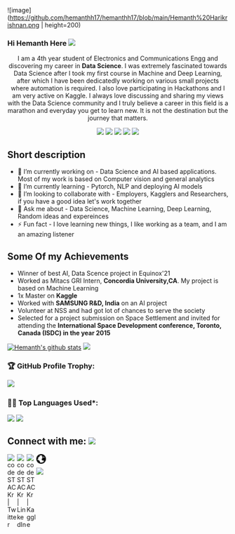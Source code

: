![image](https://github.com/hemanthh17/hemanthh17/blob/main/Hemanth%20Harikrishnan.png | height=200)
### Hi Hemanth Here <img src="https://media.giphy.com/media/hvRJCLFzcasrR4ia7z/giphy.gif" width="25px">
<div align="center">I am a 4th year student of Electronics and Communications Engg and discovering my career in <b>Data Science</b>. I was extremely fascinated towards Data Science after I took my first course in Machine and Deep Learning, after which I have been dedicatedly working on various small projects where automation is required. I also love participating in Hackathons and I am very active on Kaggle. I always love discussing and sharing my views with the Data Science community and I truly believe a career in this field is a marathon and everyday you get to learn new. It is not the destination but the journey that matters.

<br>
<div align="center">
  
![](https://img.shields.io/badge/-Machine%20Learning-blue)
![](https://img.shields.io/badge/-Image%20Processing-yellowgreen)
![](https://img.shields.io/badge/-Deep%20Learning-brightgreend)
![](https://img.shields.io/badge/-Data%20Science-green)
![](https://img.shields.io/badge/-IoT-yellow)
  </div>
  </div>
  


## Short description
- 🔭 I’m currently working on - Data Science and AI based applications. Most of my work is based on Computer vision and general analytics
- 🌱 I’m currently learning - Pytorch, NLP and deploying AI models
- 👯 I’m looking to collaborate with - Employers, Kagglers and Researchers, if you have a good idea let's work together
- 💬 Ask me about - Data Science, Machine Learning, Deep Learning, Random ideas and expereinces 
- ⚡ Fun fact - I love learning new things, I like working as a team, and I am an amazing listener

## Some Of my Achievements
- Winner of best AI, Data Scence project in Equinox'21
- Worked as Mitacs GRI Intern, <b>Concordia University,CA</b>. My project is based on Machine Learning
- 1x Master on <b>Kaggle</b>
- Worked with <b>SAMSUNG R&D, India</b> on an AI project
- Volunteer at NSS and had got lot of chances to serve the society
- Selected for a project submission on Space Settlement and invited for attending the <b>International Space Development conference, Toronto, Canada (ISDC) in the year 2015</b>

[![Hemanth's github stats](https://github-readme-stats.vercel.app/api?username=hemanthh17&count_private=true&include_all_commits=true&theme=radical)](https://google.com)
![](https://github-readme-stats.vercel.app/api/top-langs/?username=hemanthh17&theme=react&line_height=27&layout=compact)
<!-- Profile Trophy -->
### 🏆 GitHub Profile Trophy:
<a href="https://github.com/ryo-ma/github-profile-trophy">
  <img width=800 src="https://github-profile-trophy.vercel.app/?username=hemanthh17&column=8&theme=darkhub&no-frame=true&no-bg=true"/>
</a>
  
<!--   Top Languages Used -->
### 👨‍💻 Top Languages Used*:
![](https://github-profile-summary-cards.vercel.app/api/cards/repos-per-language?username=hemanthh17&theme=nord_dark)
![](https://github-profile-summary-cards.vercel.app/api/cards/most-commit-language?username=hemanthh17&theme=nord_dark)


## Connect with me: <img src="https://media1.giphy.com/media/Qyo4wXCuIUNZJ4Qykp/giphy.gif" width="50">

[<img align="left" alt="codeSTACKr | Twitter" width="22px" src="https://www.vectorlogo.zone/logos/twitter/twitter-official.svg" />][twitter]
[<img align="left" alt="codeSTACKr | LinkedIn" width="22px" src="https://cdn2.iconfinder.com/data/icons/social-media-2285/512/1_Linkedin_unofficial_colored_svg-128.png" />][linkedin]
[<img align="left" alt="codeSTACKr | Kaggle" width="22px" src="https://www.vectorlogo.zone/logos/kaggle/kaggle-icon.svg" />][kaggle]
[<img align="left" alt="codeSTACKr | Website" width="22px" src="https://raw.githubusercontent.com/iconic/open-iconic/master/svg/globe.svg" />][website]
<br />

![](https://komarev.com/ghpvc/?username=hemanthh17&color=blue)


[twitter]: https://twitter.com/HemanthHarikri2
[linkedin]: https://www.linkedin.com/in/hemanth-h-679b3b110/
[kaggle]: https://www.kaggle.com/hemanthhari
[website]: https://hemanthh17.github.io/
